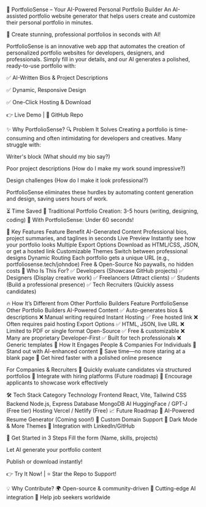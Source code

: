 🚀 PortfolioSense – Your AI-Powered Personal Portfolio Builder
An AI-assisted portfolio website generator that helps users create and customize their personal portfolio in minutes.

🚀 Create stunning, professional portfolios in seconds with AI!

PortfolioSense is an innovative web app that automates the creation of personalized portfolio websites for developers, designers, and professionals. Simply fill in your details, and our AI generates a polished, ready-to-use portfolio with:

✅ AI-Written Bios & Project Descriptions

✅ Dynamic, Responsive Design

✅ One-Click Hosting & Download

👉 Live Demo | 📂 GitHub Repo

✨ Why PortfolioSense?
🔍 Problem It Solves
Creating a portfolio is time-consuming and often intimidating for developers and creatives. Many struggle with:

Writer's block (What should my bio say?)

Poor project descriptions (How do I make my work sound impressive?)

Design challenges (How do I make it look professional?)

PortfolioSense eliminates these hurdles by automating content generation and design, saving users hours of work.

⏳ Time Saved
🔹 Traditional Portfolio Creation: 3-5 hours (writing, designing, coding)
🔹 With PortfolioSense: Under 60 seconds!

🚀 Key Features
Feature	Benefit
AI-Generated Content	Professional bios, project summaries, and taglines in seconds
Live Preview	Instantly see how your portfolio looks
Multiple Export Options	Download as HTML/CSS, JSON, or get a hosted link
Customizable Themes	Switch between professional designs
Dynamic Routing	Each portfolio gets a unique URL (e.g., portfoliosense.tech/johndoe)
Free & Open-Source	No paywalls, no hidden costs
🎯 Who Is This For?
✅ Developers (Showcase GitHub projects)
✅ Designers (Display creative work)
✅ Freelancers (Attract clients)
✅ Students (Build a professional presence)
✅ Tech Recruiters (Quickly assess candidates)

🔥 How It’s Different from Other Portfolio Builders
Feature	PortfolioSense	Other Portfolio Builders
AI-Powered Content	✅ Auto-generates bios & descriptions	❌ Manual writing required
Instant Hosting	✅ Free hosted link	❌ Often requires paid hosting
Export Options	✅ HTML, JSON, live URL	❌ Limited to PDF or single format
Open-Source	✅ Free & customizable	❌ Many are proprietary
Developer-First	✅ Built for tech professionals	❌ Generic templates
👥 How It Engages People & Companies
For Individuals
📌 Stand out with AI-enhanced content
📌 Save time—no more staring at a blank page
📌 Get hired faster with a polished online presence

For Companies & Recruiters
📌 Quickly evaluate candidates via structured portfolios
📌 Integrate with hiring platforms (Future roadmap)
📌 Encourage applicants to showcase work effectively

🛠 Tech Stack
Category	Technology
Frontend	React, Vite, Tailwind CSS
Backend	Node.js, Express
Database	MongoDB
AI	HuggingFace / GPT-J (Free tier)
Hosting	Vercel / Netlify (Free)
📈 Future Roadmap
🔹 AI-Powered Resume Generator (Coming soon!)
🔹 Custom Domain Support
🔹 Dark Mode & More Themes
🔹 Integration with LinkedIn/GitHub

🚀 Get Started in 3 Steps
Fill the form (Name, skills, projects)

Let AI generate your portfolio content

Publish or download instantly!

👉 Try It Now! | ⭐ Star the Repo to Support!

💡 Why Contribute?
🌍 Open-source & community-driven
🤖 Cutting-edge AI integration
💼 Help job seekers worldwide
